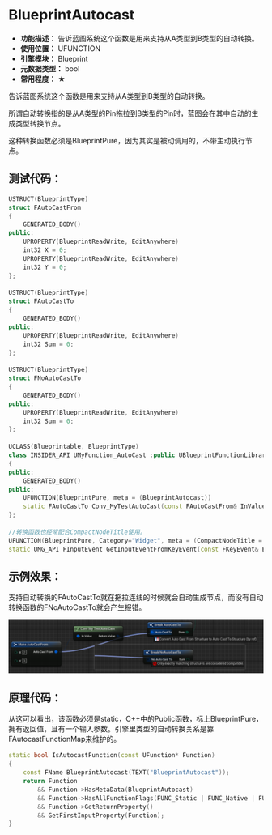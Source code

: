 ﻿# BlueprintAutocast

- **功能描述：** 告诉蓝图系统这个函数是用来支持从A类型到B类型的自动转换。
- **使用位置：** UFUNCTION
- **引擎模块：** Blueprint
- **元数据类型：** bool
- **常用程度：** ★

告诉蓝图系统这个函数是用来支持从A类型到B类型的自动转换。

所谓自动转换指的是从A类型的Pin拖拉到B类型的Pin时，蓝图会在其中自动的生成类型转换节点。

这种转换函数必须是BlueprintPure，因为其实是被动调用的，不带主动执行节点。

## 测试代码：

```cpp
USTRUCT(BlueprintType)
struct FAutoCastFrom
{
	GENERATED_BODY()
public:
	UPROPERTY(BlueprintReadWrite, EditAnywhere)
	int32 X = 0;
	UPROPERTY(BlueprintReadWrite, EditAnywhere)
	int32 Y = 0;
};

USTRUCT(BlueprintType)
struct FAutoCastTo
{
	GENERATED_BODY()
public:
	UPROPERTY(BlueprintReadWrite, EditAnywhere)
	int32 Sum = 0;
};

USTRUCT(BlueprintType)
struct FNoAutoCastTo
{
	GENERATED_BODY()
public:
	UPROPERTY(BlueprintReadWrite, EditAnywhere)
	int32 Sum = 0;
};

UCLASS(Blueprintable, BlueprintType)
class INSIDER_API UMyFunction_AutoCast :public UBlueprintFunctionLibrary
{
public:
	GENERATED_BODY()
public:
	UFUNCTION(BlueprintPure, meta = (BlueprintAutocast))
	static FAutoCastTo Conv_MyTestAutoCast(const FAutoCastFrom& InValue);
};

//转换函数也经常配合CompactNodeTitle使用。
UFUNCTION(BlueprintPure, Category="Widget", meta = (CompactNodeTitle = "->", BlueprintAutocast))
static UMG_API FInputEvent GetInputEventFromKeyEvent(const FKeyEvent& Event);
```

## 示例效果：

支持自动转换的FAutoCastTo就在拖拉连线的时候就会自动生成节点，而没有自动转换函数的FNoAutoCastTo就会产生报错。

![Untitled](Untitled.png)

## 原理代码：

从这可以看出，该函数必须是static，C++中的Public函数，标上BlueprintPure，拥有返回值，且有一个输入参数。引擎里类型的自动转换关系是靠FAutocastFunctionMap来维护的。

```cpp
static bool IsAutocastFunction(const UFunction* Function)
{
	const FName BlueprintAutocast(TEXT("BlueprintAutocast"));
	return Function
		&& Function->HasMetaData(BlueprintAutocast)
		&& Function->HasAllFunctionFlags(FUNC_Static | FUNC_Native | FUNC_Public | FUNC_BlueprintPure)
		&& Function->GetReturnProperty()
		&& GetFirstInputProperty(Function);
}
```